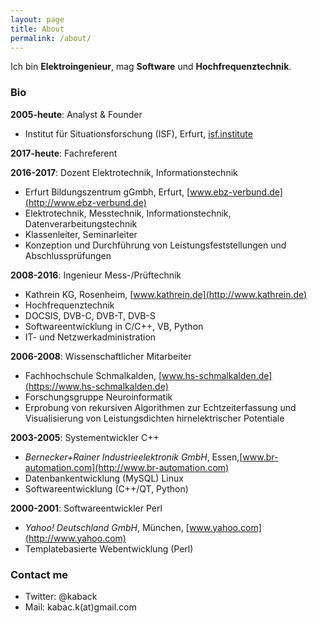 ```yaml
---
layout: page
title: About
permalink: /about/
---
```


Ich bin **Elektroingenieur**, mag **Software** und **Hochfrequenztechnik**.
### Bio
**2005-heute**: Analyst & Founder
* Institut für Situationsforschung (ISF), Erfurt, [isf.institute](https://isf.institute)

**2017-heute**: Fachreferent

**2016-2017**: Dozent Elektrotechnik, Informationstechnik
* Erfurt Bildungszentrum gGmbh, Erfurt, [www.ebz-verbund.de](http://www.ebz-verbund.de)
* Elektrotechnik, Messtechnik, Informationstechnik, Datenverarbeitungstechnik
* Klassenleiter, Seminarleiter
* Konzeption und Durchführung von Leistungsfeststellungen und Abschlussprüfungen

**2008-2016**: Ingenieur Mess-/Prüftechnik
* Kathrein KG, Rosenheim, [www.kathrein.de](http://www.kathrein.de)
* Hochfrequenztechnik
* DOCSIS, DVB-C, DVB-T, DVB-S
* Softwareentwicklung in C/C++, VB, Python
* IT- und Netzwerkadministration

**2006-2008**: Wissenschaftlicher Mitarbeiter
* Fachhochschule Schmalkalden, [www.hs-schmalkalden.de](https://www.hs-schmalkalden.de)
* Forschungsgruppe Neuroinformatik
* Erprobung von rekursiven Algorithmen zur Echtzeiterfassung und Visualisierung von Leistungsdichten hirnelektrischer Potentiale

**2003-2005**: Systementwickler C++
* *Bernecker+Rainer Industrieelektronik GmbH*, Essen,[www.br-automation.com](http://www.br-automation.com)
* Datenbankentwicklung (MySQL) Linux
* Softwareentwicklung (C++/QT, Python)

**2000-2001**: Softwareentwickler Perl
* *Yahoo! Deutschland GmbH*, München, [www.yahoo.com](http://www.yahoo.com)
* Templatebasierte Webentwicklung (Perl)

### Contact me
* Twitter: @kaback
* Mail: kabac.k(at)gmail.com
